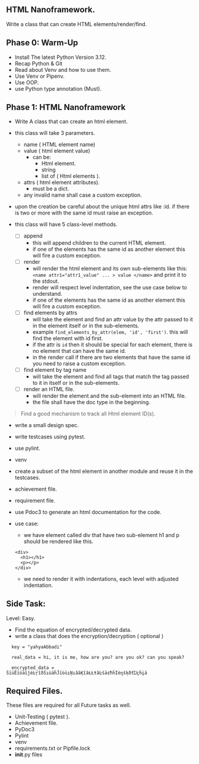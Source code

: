 HTML Nanoframework.
--

Write a class that can create HTML elements/render/find.

Phase 0: Warm-Up
--

* Install The latest Python Version 3.12.
* Recap Python & Git
* Read about Venv and how to use them.
* Use Venv or Pipenv.
* Use OOP.
* use Python type annotation (Must).

Phase 1: HTML Nanoframework
--
* Write A class that can create an html element.

- this class will take 3 parameters.
  - name ( HTML element name)
  - value ( html element value)
    - can be:
      - Html element.
      - string
      - list of ( Html elements ).
  - attrs ( html element attributes).
    - must be a dict.
  - any invalid name shall case a custom exception.

- upon the creation be careful about the unique html attrs like :id. if there is two or more with the same id must raise an exception.

- this class will have 5 class-level methods.
  - [ ] append
    - this will append children to the current HTML element.
    - if one of the elements has the same id as another element this will fire a custom exception.  
  - [ ] render
    - will render the html element and its own sub-elements like this: ``` <name attr1="attr1_value" ... > value </name> ``` and print it to the stdout.
    - render will respect level indentation, see the use case below to understand.
    - if one of the elements has the same id as another element this will fire a custom exception.  
  - [ ] find elements by attrs
    - will take the element and find an attr value by the attr passed to it in the element itself or in the sub-elements.
    - example `find_elements_by_attr(elem, 'id', 'first')`. this will find the element with id first.
    - if the attr is `id` then it should be special for each element, there is no element that can have the same id.
    - in the render call if there are two elements that have the same id you need to raise a custom exception. 
  - [ ] find element by tag name
    - will take the element and find all tags that match the tag passed to it in itself or in the sub-elements.
  - [ ] render an HTML file.
    - will render the element and the sub-element into an HTML file.
    - the file shall have the doc type in the beginning.
  
 > Find a good mechanism to track all Html element ID(s).
 
 - write a small design spec.
 - write testcases using pytest.
 - use pylint.
 - venv 
 - create a subset of the html element in another module and reuse it in the testcases.
 - achievement file.
 - requirement file.
 - use Pdoc3 to generate an html documentation for the code.
 
 - use case:
   - we have element called div that have two sub-element h1 and p should be rendered like this.
    ```
    <div>
      <h1></h1>
      <p></p>
    </div>
    ```
   - we need to render it with indentations, each level with adjusted indentation.



Side Task:
--

Level: Easy.

* Find the equation of encrypted/decrypted data.
* write a class that does the encryption/decryption ( optional )
```
  key = "yahyaAbbadi"

  real_data = hi, it is me, how are you? are you ok? can you speak?

  encrypted_data = ŚīüĒīöäĭĵèĿŗîðŚıùäĥĴĭòūıŅıâãĶĩâŁŁŧâĿŝā¢ħĥİèŋšķðťĲçĥįā

```


Required Files.
-- 
These files are required for all Future tasks as well.

* Unit-Testing ( pytest ).
* Achievement file.
* PyDoc3
* Pylint
* venv
* requirements.txt or Pipfile.lock
* __init__.py files
